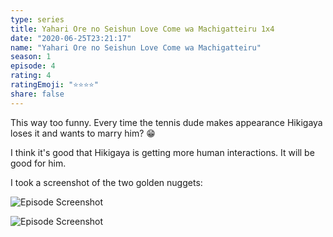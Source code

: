 ```yaml
--- 
type: series 
title: Yahari Ore no Seishun Love Come wa Machigatteiru 1x4 
date: "2020-06-25T23:21:17" 
name: "Yahari Ore no Seishun Love Come wa Machigatteiru" 
season: 1 
episode: 4 
rating: 4 
ratingEmoji: "⭐️⭐️⭐️⭐️" 
share: false 
---
```


This way too funny. Every time the tennis dude makes appearance Hikigaya loses it and wants to marry him? 😁

I think it's good that Hikigaya is getting more human interactions. It will be good for him.

I took a screenshot of the two golden nuggets:

![Episode Screenshot](https://cldup.com/x6dOaetWJG.png)

![Episode Screenshot](https://cldup.com/TyajabPbQO.png)
